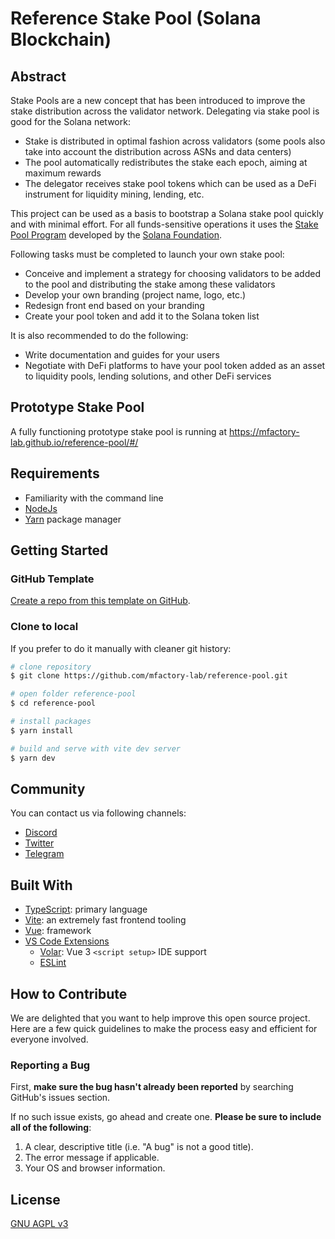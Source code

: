 # Reference Stake Pool (Solana Blockchain)
## Abstract

Stake Pools are a new concept that has been introduced to improve the stake distribution across the validator network.
Delegating via stake pool is good for the Solana network:
* Stake is distributed in optimal fashion across validators (some pools also take into account the distribution across ASNs and data centers)
* The pool automatically redistributes the stake each epoch, aiming at maximum rewards
* The delegator receives stake pool tokens which can be used as a DeFi instrument for liquidity mining, lending, etc.

This project can be used as a basis to bootstrap a Solana stake pool quickly and with minimal effort.
For all funds-sensitive operations it uses the [Stake Pool Program](https://github.com/solana-labs/solana-program-library/tree/master/stake-pool) developed by the [Solana Foundation](https://solana.foundation/).

Following tasks must be completed to launch your own stake pool:
* Conceive and implement a strategy for choosing validators to be added to the pool and distributing the stake among these validators
* Develop your own branding (project name, logo, etc.)
* Redesign front end based on your branding
* Create your pool token and add it to the Solana token list

It is also recommended to do the following:
* Write documentation and guides for your users
* Negotiate with DeFi platforms to have your pool token added as an asset to liquidity pools, lending solutions, and other DeFi services

## Prototype Stake Pool

A fully functioning prototype stake pool is running at https://mfactory-lab.github.io/reference-pool/#/

## Requirements

- Familiarity with the command line
- [NodeJs](https://nodejs.org/en/)
- [Yarn](https://yarnpkg.com/) package manager

## Getting Started

### GitHub Template

[Create a repo from this template on GitHub](https://github.com/mfactory-lab/reference-pool/generate).

### Clone to local

If you prefer to do it manually with cleaner git history:

```bash
# clone repository
$ git clone https://github.com/mfactory-lab/reference-pool.git

# open folder reference-pool
$ cd reference-pool

# install packages
$ yarn install

# build and serve with vite dev server
$ yarn dev
```

## Community

You can contact us via following channels:

- [Discord](https://discord.com/invite/qR4BA9QXVR) 
- [Twitter](https://twitter.com/JPoolSolana) 
- [Telegram](https://t.me/jpoolsolana) 

## Built With

- [TypeScript](https://www.typescriptlang.org/): primary language
- [Vite](https://vitejs.dev/): an extremely fast frontend tooling
- [Vue](https://vuejs.org/): framework
- [VS Code Extensions](./.vscode/extensions.json)
  - [Volar](https://marketplace.visualstudio.com/items?itemName=johnsoncodehk.volar): Vue 3 `<script setup>` IDE support
  - [ESLint](https://marketplace.visualstudio.com/items?itemName=dbaeumer.vscode-eslint)

## How to Contribute

We are delighted that you want to help improve this open source project.
Here are a few quick guidelines to make the process easy and efficient for everyone involved.

### Reporting a Bug

First, **make sure the bug hasn't already been reported** by searching GitHub's issues section.

If no such issue exists, go ahead and create one. **Please be sure to include all of the following**:

1. A clear, descriptive title (i.e. "A bug" is not a good title).
2. The error message if applicable.
3. Your OS and browser information.

## License

[GNU AGPL v3](./LICENSE)
